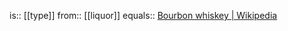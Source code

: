 is:: [[type]]
from:: [[liquor]]
equals:: [Bourbon whiskey | Wikipedia](https://en.wikipedia.org/wiki/Bourbon_whiskey)
